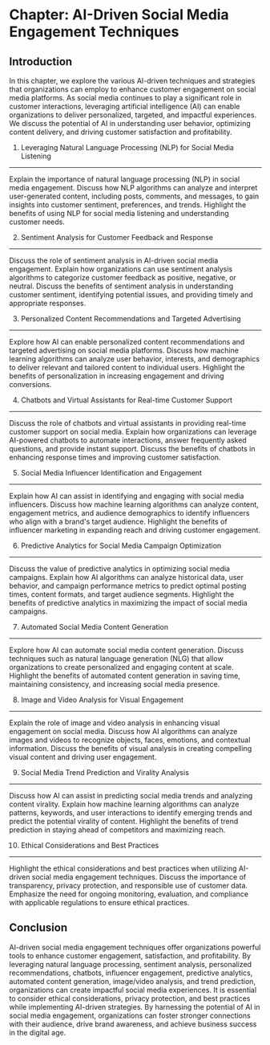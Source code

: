 Chapter: AI-Driven Social Media Engagement Techniques
=====================================================

Introduction
------------

In this chapter, we explore the various AI-driven techniques and strategies that organizations can employ to enhance customer engagement on social media platforms. As social media continues to play a significant role in customer interactions, leveraging artificial intelligence (AI) can enable organizations to deliver personalized, targeted, and impactful experiences. We discuss the potential of AI in understanding user behavior, optimizing content delivery, and driving customer satisfaction and profitability.

1. Leveraging Natural Language Processing (NLP) for Social Media Listening
--------------------------------------------------------------------------

Explain the importance of natural language processing (NLP) in social media engagement. Discuss how NLP algorithms can analyze and interpret user-generated content, including posts, comments, and messages, to gain insights into customer sentiment, preferences, and trends. Highlight the benefits of using NLP for social media listening and understanding customer needs.

2. Sentiment Analysis for Customer Feedback and Response
--------------------------------------------------------

Discuss the role of sentiment analysis in AI-driven social media engagement. Explain how organizations can use sentiment analysis algorithms to categorize customer feedback as positive, negative, or neutral. Discuss the benefits of sentiment analysis in understanding customer sentiment, identifying potential issues, and providing timely and appropriate responses.

3. Personalized Content Recommendations and Targeted Advertising
----------------------------------------------------------------

Explore how AI can enable personalized content recommendations and targeted advertising on social media platforms. Discuss how machine learning algorithms can analyze user behavior, interests, and demographics to deliver relevant and tailored content to individual users. Highlight the benefits of personalization in increasing engagement and driving conversions.

4. Chatbots and Virtual Assistants for Real-time Customer Support
-----------------------------------------------------------------

Discuss the role of chatbots and virtual assistants in providing real-time customer support on social media. Explain how organizations can leverage AI-powered chatbots to automate interactions, answer frequently asked questions, and provide instant support. Discuss the benefits of chatbots in enhancing response times and improving customer satisfaction.

5. Social Media Influencer Identification and Engagement
--------------------------------------------------------

Explain how AI can assist in identifying and engaging with social media influencers. Discuss how machine learning algorithms can analyze content, engagement metrics, and audience demographics to identify influencers who align with a brand's target audience. Highlight the benefits of influencer marketing in expanding reach and driving customer engagement.

6. Predictive Analytics for Social Media Campaign Optimization
--------------------------------------------------------------

Discuss the value of predictive analytics in optimizing social media campaigns. Explain how AI algorithms can analyze historical data, user behavior, and campaign performance metrics to predict optimal posting times, content formats, and target audience segments. Highlight the benefits of predictive analytics in maximizing the impact of social media campaigns.

7. Automated Social Media Content Generation
--------------------------------------------

Explore how AI can automate social media content generation. Discuss techniques such as natural language generation (NLG) that allow organizations to create personalized and engaging content at scale. Highlight the benefits of automated content generation in saving time, maintaining consistency, and increasing social media presence.

8. Image and Video Analysis for Visual Engagement
-------------------------------------------------

Explain the role of image and video analysis in enhancing visual engagement on social media. Discuss how AI algorithms can analyze images and videos to recognize objects, faces, emotions, and contextual information. Discuss the benefits of visual analysis in creating compelling visual content and driving user engagement.

9. Social Media Trend Prediction and Virality Analysis
------------------------------------------------------

Discuss how AI can assist in predicting social media trends and analyzing content virality. Explain how machine learning algorithms can analyze patterns, keywords, and user interactions to identify emerging trends and predict the potential virality of content. Highlight the benefits of trend prediction in staying ahead of competitors and maximizing reach.

10. Ethical Considerations and Best Practices
---------------------------------------------

Highlight the ethical considerations and best practices when utilizing AI-driven social media engagement techniques. Discuss the importance of transparency, privacy protection, and responsible use of customer data. Emphasize the need for ongoing monitoring, evaluation, and compliance with applicable regulations to ensure ethical practices.

Conclusion
----------

AI-driven social media engagement techniques offer organizations powerful tools to enhance customer engagement, satisfaction, and profitability. By leveraging natural language processing, sentiment analysis, personalized recommendations, chatbots, influencer engagement, predictive analytics, automated content generation, image/video analysis, and trend prediction, organizations can create impactful social media experiences. It is essential to consider ethical considerations, privacy protection, and best practices while implementing AI-driven strategies. By harnessing the potential of AI in social media engagement, organizations can foster stronger connections with their audience, drive brand awareness, and achieve business success in the digital age.
